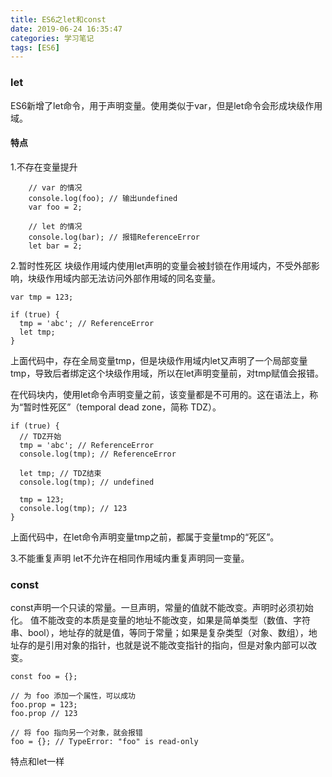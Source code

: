 ```yaml
---
title: ES6之let和const
date: 2019-06-24 16:35:47
categories: 学习笔记    
tags: [ES6]
---
```

### let
ES6新增了let命令，用于声明变量。使用类似于var，但是let命令会形成块级作用域。
#### 特点
1.不存在变量提升
```
    // var 的情况
    console.log(foo); // 输出undefined
    var foo = 2;

    // let 的情况
    console.log(bar); // 报错ReferenceError
    let bar = 2;
```

2.暂时性死区
块级作用域内使用let声明的变量会被封锁在作用域内，不受外部影响，块级作用域内部无法访问外部作用域的同名变量。
```
var tmp = 123;

if (true) {
  tmp = 'abc'; // ReferenceError
  let tmp;
}
```
上面代码中，存在全局变量tmp，但是块级作用域内let又声明了一个局部变量tmp，导致后者绑定这个块级作用域，所以在let声明变量前，对tmp赋值会报错。

在代码块内，使用let命令声明变量之前，该变量都是不可用的。这在语法上，称为“暂时性死区”（temporal dead zone，简称 TDZ）。
```
if (true) {
  // TDZ开始
  tmp = 'abc'; // ReferenceError
  console.log(tmp); // ReferenceError

  let tmp; // TDZ结束
  console.log(tmp); // undefined

  tmp = 123;
  console.log(tmp); // 123
}
```
上面代码中，在let命令声明变量tmp之前，都属于变量tmp的“死区”。

3.不能重复声明
let不允许在相同作用域内重复声明同一变量。

### const
const声明一个只读的常量。一旦声明，常量的值就不能改变。声明时必须初始化。
值不能改变的本质是变量的地址不能改变，如果是简单类型（数值、字符串、bool），地址存的就是值，等同于常量；如果是复杂类型（对象、数组），地址存的是引用对象的指针，也就是说不能改变指针的指向，但是对象内部可以改变。
```
const foo = {};

// 为 foo 添加一个属性，可以成功
foo.prop = 123;
foo.prop // 123

// 将 foo 指向另一个对象，就会报错
foo = {}; // TypeError: "foo" is read-only
```

特点和let一样
